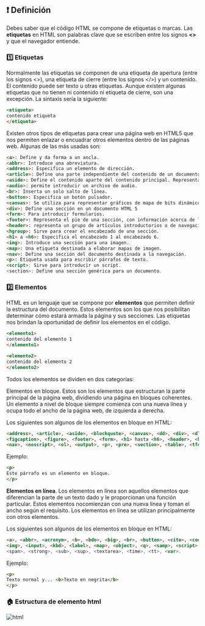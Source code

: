 ## ❗ Definición

Debes saber que el código HTML se compone de etiquetas o marcas.
Las **etiquetas** en HTML son palabras clave que se escriben entre los signos **<>** y que el
navegador entiende.

### 1️⃣ Etiquetas

Normalmente las etiquetas se componen de una etiqueta de apertura (entre los signos
<>), una etiqueta de cierre (entre los signos </>) y un contenido. El contenido puede ser
texto u otras etiquetas. Aunque existen algunas etiquetas que no tienen ni contenido ni
etiqueta de cierre, son una excepción. La sintaxis sería la siguiente:

```html
<etiqueta>
contenido etiqueta
</etiqueta>
```

Existen otros tipos de etiquetas para crear una página web en HTML5 que nos permiten
enlazar o encuadrar otros elementos dentro de las páginas web. Algunas de las más
usadas son:

```html
<a>: Define y da forma a un ancla.
<abbr>: Introduce una abreviatura.
<address>: Especifica un elemento de dirección.
<article>: Define una parte independiente del contenido de un documento, como una entrada de blog o un artículo de periódico.
<aside>: Define el contenido aparte del contenido principal. Representado principalmente como barra lateral.
<audio>: permite introducir un archivo de audio.
<br>: Inserta un solo salto de línea.
<button>: Especifica un botón pulsador.
<canvas>: Se utiliza para representar gráficos de mapa de bits dinámicos sobre la marcha, como gráficos o juegos.
<div>: Define una sección en un documento HTML 5
<form>: Para introducir formularios.
<footer>: Representa el pie de una sección, con información acerca de la página/sección que poco tiene que ver con el contenido de la página, como el autor, el copyright o el año.
<header>: representa un grupo de artículos introductorios o de navegación. Está destinado a contener por lo general la cabecera de la sección (un elemento h1-h6 o un elemento hgroup), pero no es necesario.
<hgroup>: Sirve para crear el encabezado de una sección.
<h1> a <h6>: Especifica el encabezado 1 al encabezado 6.
<img>: Introduce una sección para una imagen.
<map>: Una etiqueta destinada a elaborar mapas de imagen.
<nav>: Define una sección del documento destinada a la navegación.
<p>: Etiqueta usada para escribir párrafos de texto.
<script>: Sirve para introducir un script.
<section>: Define una sección genérica para un documento.
```

### 2️⃣ Elementos

HTML es un lenguaje que se compone por **elementos** que permiten definir la estructura
del documento. Estos elementos son los que nos posibilitan determinar cómo estará
armada la página y sus secciones. Las etiquetas nos brindan la oportunidad de definir los
elementos en el código.

```html
<elemento1>
contenido del elemento 1
</elemento1>

<elemento2>
contenido del elemento 2
</elemento2>
```
Todos los elementos se dividen en dos categorías:

Elementos en bloque. Estos son los elementos que estructuran la parte principal de la
página web, dividiendo una página en bloques coherentes. Un elemento a nivel de bloque
siempre comienza con una nueva línea y ocupa todo el ancho de la página web, de
izquierda a derecha.

Los siguientes son algunos de los elementos en bloque en HTML:

```html
<address>, <article>, <aside>, <blockquote>, <canvas>, <dd>, <div>, <dl>, <dt>, <fieldset>,
<figcaption>, <figure>, <footer>, <form>, <h1> hasta <h6>, <header>, <hr>, <li>, <main>,
<nav>, <noscript>, <ol>, <output>, <p>, <pre>, <section>, <table>, <tfoot>, <ul> y <video>.
```

Ejemplo:

```html
<p>
Este párrafo es un elemento en bloque.
</p>
```

**Elementos en línea**. Los elementos en línea son aquellos elementos que diferencian la
parte de un texto dado y le proporcionan una función particular. Estos elementos nocomienzan con una nueva línea y toman el ancho según el requisito. Los elementos en
línea se utilizan principalmente con otros elementos.

Los siguientes son algunos de los elementos en bloque en HTML:

```html
<a>, <abbr>, <acronym>, <b>, <bdo>, <big>, <br>, <button>, <cite>, <code>, <dfn>, <em>, <i>,
<img>, <input>, <kbd>, <label>, <map>, <object>, <q>, <samp>, <script>, <select>, <small>,
<span>, <strong>, <sub>, <sup>, <textarea>, <time>, <tt>, <var>.
```
Ejemplo:
```html
<p>
Texto normal y... <b>Texto en negrita</b>
</p>
```

### 🏠 Estructura de elemento html

![html](https://2e555761-a-62cb3a1a-s-sites.googlegroups.com/site/zendcolombia/project-updates/fundamentosdehtml-partei/3-las-bases-de-html-y-css/elemento%20HTML.png?attachauth=ANoY7coci1iU41LC5UgwLFZyDthcMRtXTlTyh4igfXTRAWnbWy41XOIcPFq1puYdTkbCzesdfGtzXCLw-AJe7bqIcL_oqkOdbaOpRq6B602jqNZ0_HRntBzFIs98Cmvf32Vk01QwNZth2m9Yn_90EZ8qap-qXV57QeLX_Bjralxh49lrcLSUGEB7GMVQaLXXLQRpJ4qhuwtyndm-BGjdVt5h73LMC4kzLDu3wLPkn-uLqLzpRKhf9uaOK1zSVtfUQp1-irmAOsgrjqD__uRzBOVYhGgttACdbNZ_hEPrUpqJCJGguxjiDwpgp8UVQMCsLni-5MMcDgJ9&attredirects=0)


